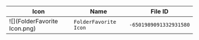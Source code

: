 | Icon | Name | File ID |
| ---  | ---  | ---     |
| ![](FolderFavorite Icon.png) | `FolderFavorite Icon` | `-6501989091332931580` |
